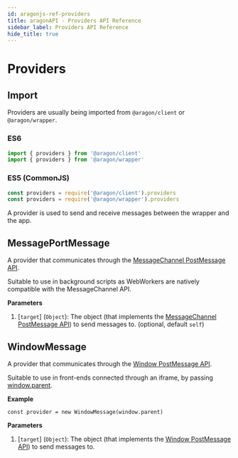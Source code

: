 ```yaml
---
id: aragonjs-ref-providers
title: aragonAPI - Providers API Reference 
sidebar_label: Providers API Reference
hide_title: true 
---
```

<!-- This file is generated by /website/scripts/sync-aragonjs-docs.js - changes will be overwritten! -->

# Providers

## Import

Providers are usually being imported from `@aragon/client` or `@aragon/wrapper`.

### ES6

```js
import { providers } from '@aragon/client'
import { providers } from '@aragon/wrapper'
```

### ES5 (CommonJS)

```js
const providers = require('@aragon/client').providers
const providers = require('@aragon/wrapper').providers
```

A provider is used to send and receive messages between the wrapper and the app.

## MessagePortMessage

A provider that communicates through the [MessageChannel PostMessage API](https://developer.mozilla.org/en-US/docs/Web/API/MessagePort/postMessage).

Suitable to use in background scripts as WebWorkers are natively compatible with the MessageChannel API. 

**Parameters**

1. [`target`] (`Object`): The object (that implements the [MessageChannel PostMessage API](https://developer.mozilla.org/en-US/docs/Web/API/MessagePort/postMessage)) to send messages to. (optional, default `self`)

## WindowMessage

A provider that communicates through the [Window PostMessage API](https://developer.mozilla.org/en-US/docs/Web/API/Window/postMessage).

Suitable to use in front-ends connected through an iframe, by passing [window.parent](https://developer.mozilla.org/en-US/docs/Web/API/Window/parent).

**Example**
```
const provider = new WindowMessage(window.parent)
```

**Parameters**

1. [`target`] (`Object`): The object (that implements the [Window PostMessage API](https://developer.mozilla.org/en-US/docs/Web/API/Window/postMessage)) to send messages to.
